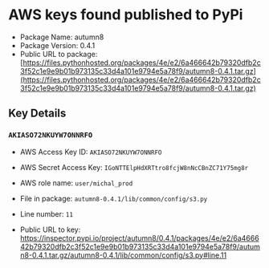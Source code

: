 # AWS keys found published to PyPi

* Package Name: autumn8
* Package Version: 0.4.1
* Public URL to package: [https://files.pythonhosted.org/packages/4e/e2/6a466642b79320dfb2c3f52c1e9e9b01b973135c33d4a101e9794e5a78f9/autumn8-0.4.1.tar.gz](https://files.pythonhosted.org/packages/4e/e2/6a466642b79320dfb2c3f52c1e9e9b01b973135c33d4a101e9794e5a78f9/autumn8-0.4.1.tar.gz)

## Key Details

### `AKIASO72NKUYW7ONNRFO`

* AWS Access Key ID: `AKIASO72NKUYW7ONNRFO`
* AWS Secret Access Key: `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` 
* AWS role name: `user/michal_prod`
* File in package: `autumn8-0.4.1/lib/common/config/s3.py`
* Line number: `11`

* Public URL to key: https://inspector.pypi.io/project/autumn8/0.4.1/packages/4e/e2/6a466642b79320dfb2c3f52c1e9e9b01b973135c33d4a101e9794e5a78f9/autumn8-0.4.1.tar.gz/autumn8-0.4.1/lib/common/config/s3.py#line.11


